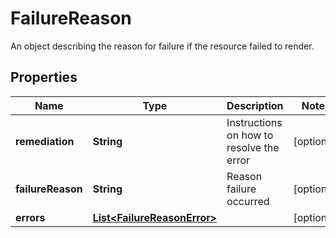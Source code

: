 

# FailureReason

An object describing the reason for failure if the resource failed to render.

## Properties

| Name | Type | Description | Notes |
|------------ | ------------- | ------------- | -------------|
|**remediation** | **String** | Instructions on how to resolve the error |  [optional] |
|**failureReason** | **String** | Reason failure occurred |  [optional] |
|**errors** | [**List&lt;FailureReasonError&gt;**](FailureReasonError.md) |  |  [optional] |



